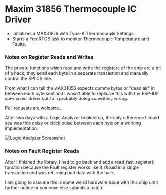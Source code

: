 # Maxim 31856 Thermocouple IC Driver

* Initializes a MAX31856 with Type-K Thermocouple Settings.
* Starts a FreeRTOS task to monitor Thermocouple Temperature and Faults.

### Notes on Register Reads and Writes

The private functions which read and write the registers of the chip are a bit of a hack, they send each byte in a seperate transaction and manually control the SPI CS line.

From what I can tell the MAX31856 expects dummy bytes or "dead air" in between each byte sent and I wasn't able to replicate this with the ESP-IDF spi-master driver but I am probably doing something wrong. 

Pull requests are welcome...

After two days with a Logic Analyzer hooked up, the only difference I could see was this delay or clock pulse between each byte on a working implementation.

![Logic Analyzer Screenshot](https://imgur.com/a/GD3RvAK)

### Notes on Fault Register Reads

After I finished the library, I had to go back and add a read_fast_register() function because the Fault register works like it *should* in a single transaction and was returning bad data with the hack.

I am going to assume this is some weird hardware issue with this chip until further notice or someone else submits a patch.